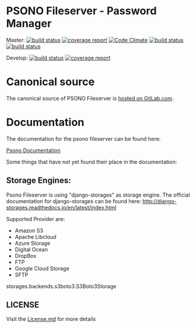 # PSONO Fileserver - Password Manager

Master:  [![build status](https://gitlab.com/psono/psono-fileserver/badges/master/pipeline.svg)](https://gitlab.com/psono/psono-fileserver/commits/master) [![coverage report](https://gitlab.com/psono/psono-fileserver/badges/master/coverage.svg)](https://gitlab.com/psono/psono-fileserver/commits/master) [![Code Climate](https://codeclimate.com/github/psono/psono-fileserver/badges/gpa.svg)](https://codeclimate.com/github/psono/psono-fileserver) [![build status](https://images.microbadger.com/badges/image/psono/psono-fileserver.svg)](https://hub.docker.com/r/psono/psono-fileserver/) [![build status](https://img.shields.io/docker/pulls/psono/psono-fileserver.svg)](https://hub.docker.com/r/psono/psono-fileserver/)

Develop: [![build status](https://gitlab.com/psono/psono-fileserver/badges/develop/pipeline.svg)](https://gitlab.com/psono/psono-fileserver/commits/develop) [![coverage report](https://gitlab.com/psono/psono-fileserver/badges/develop/coverage.svg)](https://gitlab.com/psono/psono-fileserver/commits/develop)

# Canonical source

The canonical source of PSONO Fileserver is [hosted on GitLab.com](https://gitlab.com/psono/psono-fileserver).

# Documentation

The documentation for the psono fileserver can be found here:

[Psono Documentation](https://doc.psono.com/)

Some things that have not yet found their place in the documentation:

## Storage Engines:

Psono Fileserver is using "django-storages" as storage engine. The official documentation for django-storages can be found here:
http://django-storages.readthedocs.io/en/latest/index.html

Supported Provider are:

* Amazon S3
* Apache Libcloud
* Azure Storage
* Digital Ocean
* DropBox
* FTP
* Google Cloud Storage
* SFTP

storages.backends.s3boto3.S3Boto3Storage


## LICENSE

Visit the [License.md](/LICENSE.md) for more details
